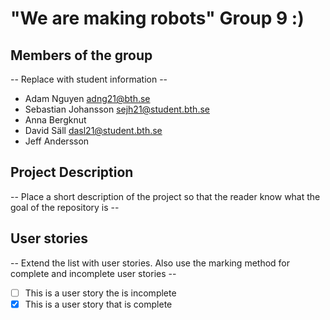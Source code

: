 # "We are making robots" Group 9 :)

## Members of the group
-- Replace with student information --
* Adam Nguyen adng21@bth.se
* Sebastian Johansson sejh21@student.bth.se
* Anna Bergknut
* David Säll dasl21@student.bth.se
* Jeff Andersson

## Project Description
-- Place a short description of the project so that the reader know what the goal of the repository is --

## User stories
-- Extend the list with user stories. Also use the marking method for complete and incomplete user stories --

- [ ] This is a user story the is incomplete 
- [X] This is a user story that is complete
